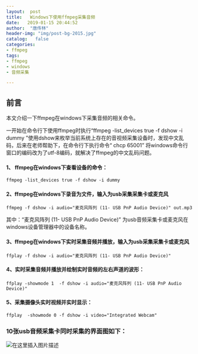 ```yaml
---
layout:  post
title:   Windows下使用ffmpeg采集音频
date:   2019-01-15 20:44:52
author:  "唐传林"
header-img: "img/post-bg-2015.jpg"
catalog:   false
categories:
- ffmpeg
tags:
- ffmpeg
- windows
- 音频采集

---
```

##  前言

本文介绍一下ffmpeg在windows下采集音频的相关命令。

一开始在命令行下使用ffmpeg时执行“ffmpeg -list_devices true -f dshow -i dummy
”使用dshow来枚举当前系统上存在的音视频采集设备时，发现中文乱码，后来在老师帮助下，在命令行下执行命令“ chcp 65001”
将windows命令行窗口的编码改为了utf-8编码，就解决了ffmpeg的中文乱码问题。

####  1、 ffmpeg在windows下查看设备的命令：

    
    
    ffmpeg -list_devices true -f dshow -i dummy 
    

####  2、ffmpeg在windows下录音为文件，输入为usb采集采集卡或麦克风

    
    
    ffmpeg -f dshow -i audio="麦克风阵列 (11- USB PnP Audio Device)" out.mp3
    

其中：“麦克风阵列 (11- USB PnP Audio Device)” 为usb音频采集卡或麦克风在windows设备管理器中的设备名称。

####  3、ffmpeg在windows下实时采集音频并播放，输入为usb采集采集卡或麦克风

    
    
    ffplay -f dshow -i audio="麦克风阵列 (11- USB PnP Audio Device)"
    

####  4、实时采集音频并播放并绘制实时音频的左右声道的波形：

    
    
    ffplay -showmode 1  -f dshow -i audio="麦克风阵列 (11- USB PnP Audio Device)"
    

####  5、采集摄像头实时视频并实时显示：

    
    
    ffplay  -showmode 0 -f dshow -i video="Integrated Webcam"
    

  

###  10张usb音频采集卡同时采集的界面图如下：

![在这里插入图片描述](http://img-blog.csdnimg.cn/20190214214731928.jpg)

